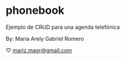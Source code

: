 # phonebook
Ejemplo de CRUD para una agenda telefónica

 By: Maria Arely Gabriel Romero 
 
 ♡ mariz.magr@gmail.com
